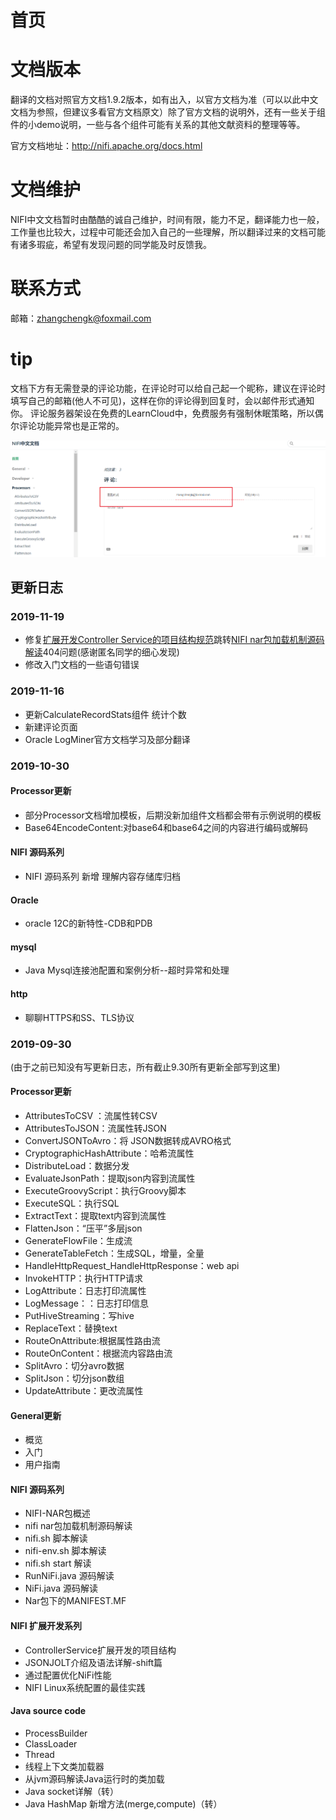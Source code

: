 # 首页

# 文档版本

翻译的文档对照官方文档1.9.2版本，如有出入，以官方文档为准（可以以此中文文档为参照，但建议多看官方文档原文）除了官方文档的说明外，还有一些关于组件的小demo说明，一些与各个组件可能有关系的其他文献资料的整理等等。

官方文档地址：http://nifi.apache.org/docs.html

# 文档维护

NIFI中文文档暂时由酷酷的诚自己维护，时间有限，能力不足，翻译能力也一般，工作量也比较大，过程中可能还会加入自己的一些理解，所以翻译过来的文档可能有诸多瑕疵，希望有发现问题的同学能及时反馈我。

# 联系方式

邮箱：zhangchengk@foxmail.com

# tip

文档下方有无需登录的评论功能，在评论时可以给自己起一个昵称，建议在评论时填写自己的邮箱(他人不可见)，这样在你的评论得到回复时，会以邮件形式通知你。
评论服务器架设在免费的LearnCloud中，免费服务有强制休眠策略，所以偶尔评论功能异常也是正常的。

![](./img/moment.png)

## 更新日志

### 2019-11-19

* 修复[扩展开发Controller Service的项目结构规范](./extend/ControllerServiceArchive.md)跳转[NIFI nar包加载机制源码解读](./code/nifi-nar-classloader.md)404问题(感谢匿名同学的细心发现)
* 修改入门文档的一些语句错误

### 2019-11-16

* 更新CalculateRecordStats组件 统计个数
* 新建评论页面
* Oracle LogMiner官方文档学习及部分翻译
### 2019-10-30

#### Processor更新
* 部分Processor文档增加模板，后期没新加组件文档都会带有示例说明的模板
* Base64EncodeContent:对base64和base64之间的内容进行编码或解码
#### NIFI 源码系列
* NIFI 源码系列 新增 理解内容存储库归档
#### Oracle
* oracle 12C的新特性-CDB和PDB
  
#### mysql
* Java Mysql连接池配置和案例分析--超时异常和处理

#### http
* 聊聊HTTPS和SS、TLS协议
  
### 2019-09-30

(由于之前已知没有写更新日志，所有截止9.30所有更新全部写到这里)

#### Processor更新
* AttributesToCSV ：流属性转CSV
* AttributesToJSON：流属性转JSON
* ConvertJSONToAvro：将 JSON数据转成AVRO格式
* CryptographicHashAttribute：哈希流属性
* DistributeLoad：数据分发
* EvaluateJsonPath：提取json内容到流属性
* ExecuteGroovyScript：执行Groovy脚本
* ExecuteSQL：执行SQL
* ExtractText：提取text内容到流属性
* FlattenJson：“压平”多层json
* GenerateFlowFile：生成流
* GenerateTableFetch：生成SQL，增量，全量
* HandleHttpRequest_HandleHttpResponse：web api
* InvokeHTTP：执行HTTP请求
* LogAttribute：日志打印流属性
* LogMessage：：日志打印信息
* PutHiveStreaming：写hive
* ReplaceText：替换text
* RouteOnAttribute:根据属性路由流
* RouteOnContent：根据流内容路由流
* SplitAvro：切分avro数据
* SplitJson：切分json数组
* UpdateAttribute：更改流属性

#### General更新
* 概览
* 入门
* 用户指南

#### NIFI 源码系列
* NIFI-NAR包概述
* nifi nar包加载机制源码解读
* nifi.sh 脚本解读
* nifi-env.sh 脚本解读
* nifi.sh start 解读
* RunNiFi.java 源码解读
* NiFi.java 源码解读
* Nar包下的MANIFEST.MF

#### NIFI 扩展开发系列
* ControllerService扩展开发的项目结构
* JSONJOLT介绍及语法详解-shift篇
* 通过配置优化NiFi性能
* NIFI Linux系统配置的最佳实践

#### Java source code
* ProcessBuilder
* ClassLoader
* Thread
* 线程上下文类加载器
* 从jvm源码解读Java运行时的类加载
* Java socket详解（转）
* Java HashMap 新增方法(merge,compute)（转）

